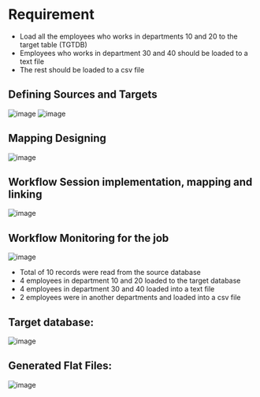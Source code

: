 # Requirement 
- Load all the employees who works in departments 10 and 20 to the target table (TGTDB)
- Employees who works in department 30 and 40 should be loaded to a text file
- The rest should be loaded to a csv file

## Defining Sources and Targets

![image](https://github.com/MohamedWageh09/ETL-Practicing/assets/120044385/19717fee-7ab7-4a04-882b-a5291cbcec5c)
![image](https://github.com/MohamedWageh09/ETL-Practicing/assets/120044385/c318da78-0f08-4158-aa6f-22f892e0ae95)


## Mapping Designing

![image](https://github.com/MohamedWageh09/ETL-Practicing/assets/120044385/073c9499-ceb2-44c4-8da3-678149ea7682)

## Workflow Session implementation, mapping and linking

![image](https://github.com/MohamedWageh09/ETL-Practicing/assets/120044385/0d5549c9-160c-421a-a4e2-1c3c88ada20f)

## Workflow Monitoring for the job

![image](https://github.com/MohamedWageh09/ETL-Practicing/assets/120044385/4c0aaf9e-5b66-4656-81e0-0b6830045708)

- Total of 10 records were read from the source database
- 4 employees in department 10 and 20 loaded to the target database
- 4 employees in department 30 and 40 loaded into a text file
- 2 employees were in another departments and loaded into a csv file

## Target database:

![image](https://github.com/MohamedWageh09/ETL-Practicing/assets/120044385/c978f424-e702-4007-be4c-e40f99845384)

## Generated Flat Files:

![image](https://github.com/MohamedWageh09/ETL-Practicing/assets/120044385/587a56ba-0414-4224-8766-e3f8bfb26b26)





